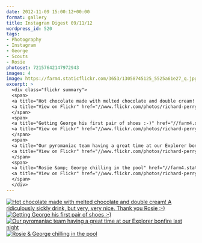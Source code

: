 ```yaml
---
date: 2012-11-09 15:00:12+00:00
format: gallery
title: Instagram Digest 09/11/12
wordpress_id: 520
tags:
- Photography
- Instagram
- George
- Scouts
- Rosie
photoset: 72157642147972943
images: 4
image: https://farm4.staticflickr.com/3653/13058745125_5525a61e27_q.jpg
excerpt: >
  <div class="flickr summary">
  <span>
  <a title="Hot chocolate made with melted chocolate and double cream! A ridiculously sickly drink, but very, very nice. Thank you Rosie :-)" href="//farm4.staticflickr.com/3653/13058745125_5525a61e27_b.jpg" class="image cboxElement" rel="gallery4"><img src="//farm4.staticflickr.com/3653/13058745125_5525a61e27_q.jpg" alt="Hot chocolate made with melted chocolate and double cream! A ridiculously sickly drink, but very, very nice. Thank you Rosie :-)"></a>
  <a title="View on Flickr" href="//www.flickr.com/photos/richard-perry/13058745125/" class="flickrlink"> </a>
  </span>
  <span>
  <a title="Getting George his first pair of shoes :-)" href="//farm4.staticflickr.com/3258/13058742095_8d0b6292a3_b.jpg" class="image cboxElement" rel="gallery4"><img src="//farm4.staticflickr.com/3258/13058742095_8d0b6292a3_q.jpg" alt="Getting George his first pair of shoes :-)"></a>
  <a title="View on Flickr" href="//www.flickr.com/photos/richard-perry/13058742095/" class="flickrlink"> </a>
  </span>
  <span>
  <a title="Our pyromaniac team having a great time at our Explorer bonfire last night" href="//farm3.staticflickr.com/2065/13058739705_8151c66b69_b.jpg" class="image cboxElement" rel="gallery4"><img src="//farm3.staticflickr.com/2065/13058739705_8151c66b69_q.jpg" alt="Our pyromaniac team having a great time at our Explorer bonfire last night"></a>
  <a title="View on Flickr" href="//www.flickr.com/photos/richard-perry/13058739705/" class="flickrlink"> </a>
  </span>
  <span>
  <a title="Rosie &amp; George chilling in the pool" href="//farm4.staticflickr.com/3164/13058865513_0580ae9789_b.jpg" class="image cboxElement" rel="gallery4"><img src="//farm4.staticflickr.com/3164/13058865513_0580ae9789_q.jpg" alt="Rosie &amp; George chilling in the pool"></a>
  <a title="View on Flickr" href="//www.flickr.com/photos/richard-perry/13058865513/" class="flickrlink"> </a>
  </span>
  </div>
---
```


<div class="flickr gallery">
<span>
<a title="Hot chocolate made with melted chocolate and double cream! A ridiculously sickly drink, but very, very nice. Thank you Rosie :-)" href="https://live.staticflickr.com/3653/13058745125_5525a61e27_b.jpg" class="image"><img src="https://live.staticflickr.com/3653/13058745125_5525a61e27_q.jpg" alt="Hot chocolate made with melted chocolate and double cream! A ridiculously sickly drink, but very, very nice. Thank you Rosie :-)" /></a>
<a title="View on Flickr" href="https://www.flickr.com/photos/richard-perry/13058745125/" class="flickrlink"> </a>
</span>
<span>
<a title="Getting George his first pair of shoes :-)" href="https://live.staticflickr.com/3258/13058742095_8d0b6292a3_b.jpg" class="image"><img src="https://live.staticflickr.com/3258/13058742095_8d0b6292a3_q.jpg" alt="Getting George his first pair of shoes :-)" /></a>
<a title="View on Flickr" href="https://www.flickr.com/photos/richard-perry/13058742095/" class="flickrlink"> </a>
</span>
<span>
<a title="Our pyromaniac team having a great time at our Explorer bonfire last night" href="" class="image"><img src="https://live.staticflickr.com/2065/13058739705_8151c66b69_q.jpg" alt="Our pyromaniac team having a great time at our Explorer bonfire last night" /></a>
<a title="View on Flickr" href="https://www.flickr.com/photos/richard-perry/13058739705/" class="flickrlink"> </a>
</span>
<span>
<a title="Rosie &amp; George chilling in the pool" href="https://live.staticflickr.com/3164/13058865513_0580ae9789_b.jpg" class="image"><img src="https://live.staticflickr.com/3164/13058865513_0580ae9789_q.jpg" alt="Rosie &amp; George chilling in the pool" /></a>
<a title="View on Flickr" href="https://www.flickr.com/photos/richard-perry/13058865513/" class="flickrlink"> </a>
</span>
</div>